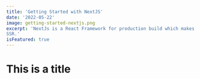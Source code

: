 ```yaml
---
title: 'Getting Started with NextJS'
date: '2022-05-22'
image: getting-started-nextjs.png
excerpt: 'NextJs is a React Framework for production build which makes developing Single-Page application breeze with
SSR.'
isFeatured: true
---
```


# This is a title